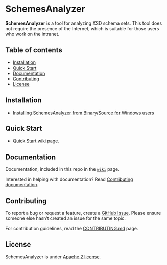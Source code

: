 <!--
Licensed to the Apache Software Foundation (ASF) under one or more
contributor license agreements.  See the NOTICE file distributed with
this work for additional information regarding copyright ownership.
The ASF licenses this file to You under the Apache License, Version 2.0
(the "License"); you may not use this file except in compliance with
the License.  You may obtain a copy of the License at

    http://www.apache.org/licenses/LICENSE-2.0

Unless required by applicable law or agreed to in writing, software
distributed under the License is distributed on an "AS IS" BASIS,
WITHOUT WARRANTIES OR CONDITIONS OF ANY KIND, either express or implied.
See the License for the specific language governing permissions and
limitations under the License.
-->

# SchemesAnalyzer

**SchemesAnalyzer** is a tool for analyzing XSD schema sets. This tool does not require the presence of the Internet, which is suitable for those users who work on the intranet.


## Table of contents
- [Installation](#installation)
- [Quick Start](#quick-start)
- [Documentation](#documentation)
- [Contributing](#contributing)
- [License](#license)

## Installation

*   [Installing SchemesAnalyzer from
    Binary/Source for Windows users](https://github.com/vsushko/SchemesAnalyzer/tree/master/Scripts)

## Quick Start

*   [Quick Start wiki page](https://github.com/vsushko/SchemesAnalyzer/wiki/Quick-Start).

## Documentation

Documentation, included in this repo in the [`wiki`](https://github.com/vsushko/SchemesAnalyzer/wiki) page.

Interested in helping with documentation? Read [Contributing documentation](https://github.com/vsushko/SchemesAnalyzer/blob/master/CONTRIBUTING.md).

## Contributing

To report a bug or request a feature, create a [GitHub Issue](https://github.com/vsushko/SchemesAnalyzer/issues). Please ensure someone else hasn’t created an issue for the same topic.

For contribution guidelines, read the [CONTRIBUTING.md](https://github.com/vsushko/SchemesAnalyzer/blob/master/CONTRIBUTING.md) page.

## License

SchemesAnalyzer is under [Apache 2 license](http://www.apache.org/licenses/LICENSE-2.0.html).
